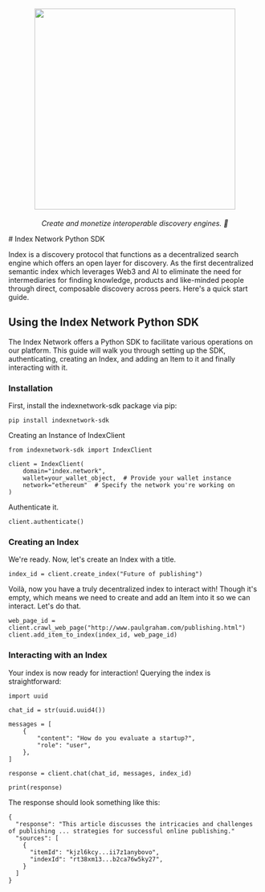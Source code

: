 <h1 align="center">
    <a href="https://index.network/#gh-light-mode-only">
    <img style="width:400px" src="https://index.network/images/IndexNetworkLogo.png">
    </a>
</h1>
<p align="center">
  <i align="center">Create and monetize interoperable discovery engines. 🚀</i>
</p>
# Index Network Python SDK

Index is a discovery protocol that functions as a decentralized search engine which offers an open layer for discovery. As the first decentralized semantic index which leverages Web3 and AI to eliminate the need for intermediaries for finding knowledge, products and like-minded people through direct, composable discovery across peers.
Here's a quick start guide.

## Using the Index Network Python SDK

The Index Network offers a Python SDK to facilitate various operations on our platform. This guide will walk you through setting up the SDK, authenticating, creating an Index, and adding an Item to it and finally interacting with it.


### Installation

First, install the indexnetwork-sdk package via pip:

```
pip install indexnetwork-sdk
```


Creating an Instance of IndexClient

```
from indexnetwork-sdk import IndexClient

client = IndexClient(
    domain="index.network",
    wallet=your_wallet_object,  # Provide your wallet instance
    network="ethereum"  # Specify the network you're working on
)
```

Authenticate it.

```
client.authenticate()
```

### Creating an Index

We're ready. Now, let's create an Index with a title.

```
index_id = client.create_index("Future of publishing")
```

Voilà, now you have a truly decentralized index to interact with! Though it's empty, which means we need to create and add an Item into it so we can interact. Let's do that.

```
web_page_id = client.crawl_web_page("http://www.paulgraham.com/publishing.html")
client.add_item_to_index(index_id, web_page_id)
````



### Interacting with an Index

Your index is now ready for interaction! Querying the index is straightforward:

```
import uuid

chat_id = str(uuid.uuid4())

messages = [
    {
        "content": "How do you evaluate a startup?",
        "role": "user",
    },
]

response = client.chat(chat_id, messages, index_id)

print(response)
```

The response should look something like this:
```
{
  "response": "This article discusses the intricacies and challenges of publishing ... strategies for successful online publishing."
  "sources": [
    {
      "itemId": "kjzl6kcy...ii7z1anybovo",
      "indexId": "rt38xm13...b2ca76w5ky27",
    }
  ]
}
```

